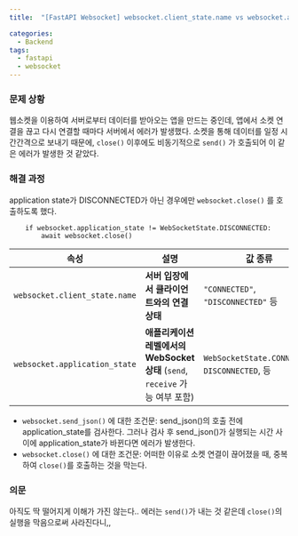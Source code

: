 ```yaml
---
title:  "[FastAPI Websocket] websocket.client_state.name vs websocket.application_state"

categories:
  - Backend
tags:
  - fastapi
  - websocket
---
```


### 문제 상황

웹소켓을 이용하여 서버로부터 데이터를 받아오는 앱을 만드는 중인데, 앱에서 소켓 연결을 끊고 다시 연결할 때마다 서버에서 에러가 발생했다. 소켓을 통해 데이터를 일정 시간간격으로 보내기 때문에, `close()` 이후에도 비동기적으로 `send()` 가 호출되어 이 같은 에러가 발생한 것 같았다.

### 해결 과정

application state가 DISCONNECTED가 아닌 경우에만 `websocket.close()` 를 호출하도록 했다.

```
    if websocket.application_state != WebSocketState.DISCONNECTED:
        await websocket.close()
```

| 속성 | 설명 | 값 종류 | 체크 용도 |
| --- | --- | --- | --- |
| `websocket.client_state.name` | **서버 입장에서 클라이언트와의 연결 상태** | `"CONNECTED"`, `"DISCONNECTED"` 등 | 클라이언트가 연결 유지 중인지 확인 |
| `websocket.application_state` | **애플리케이션 레벨에서의 WebSocket 상태** (`send`, `receive` 가능 여부 포함) | `WebSocketState.CONNECTED`, `DISCONNECTED`, 등 | 실제로 `send()`/`receive()` 가능한 상태인지 확인 |
- `websocket.send_json()` 에 대한 조건문: send_json()의 호출 전에 application_state를 검사한다. 그러나 검사 후 send_json()가 실행되는 시간 사이에 application_state가 바뀐다면 에러가 발생한다.
- `websocket.close()` 에 대한 조건문: 어떠한 이유로 소켓 연결이 끊어졌을 때, 중복하여 `close()`를 호출하는 것을 막는다.

### 의문

아직도 딱 떨어지게 이해가 가진 않는다.. 에러는 `send()`가 내는 것 같은데 `close()`의 실행을 막음으로써 사라진다니,,